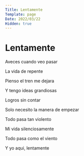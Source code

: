 ```yaml
---
Title: Lentamente
Template: page
Date: 2022/03/22
Hidden: true
---
```



# Lentamente

Aveces cuando veo pasar

La vida de repente

Pienso el tren me dejara 

Y tengo ideas grandiosas

Logros sin contar

Solo necesito la manera de empezar



Todo pasa tan violento

Mi vida silenciosamente

Todo pasa como el viento

Y yo aqui, lentamente







